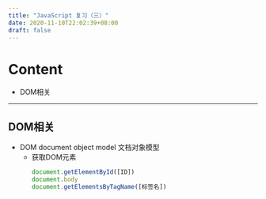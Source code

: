 ```yaml
---
title: "JavaScript 复习（三）"
date: 2020-11-10T22:02:39+08:00
draft: false
---
```

# Content
- DOM相关
---
## DOM相关
- DOM document object model 文档对象模型
    * 获取DOM元素
        ```js
        document.getElementById([ID])
        document.body 
        document.getElementsByTagName([标签名])
        ```
